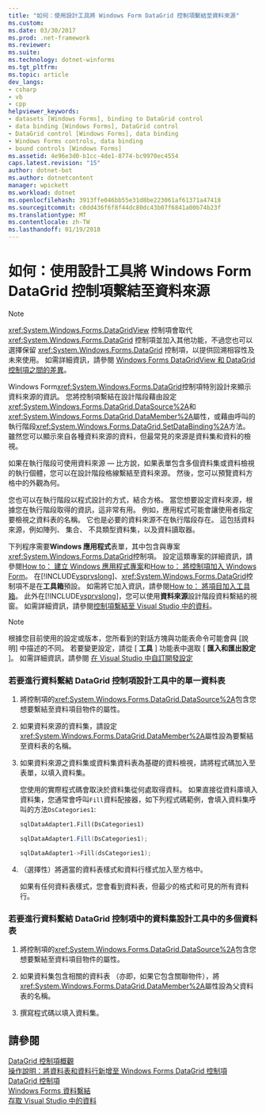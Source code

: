 ```yaml
---
title: "如何：使用設計工具將 Windows Form DataGrid 控制項繫結至資料來源"
ms.custom: 
ms.date: 03/30/2017
ms.prod: .net-framework
ms.reviewer: 
ms.suite: 
ms.technology: dotnet-winforms
ms.tgt_pltfrm: 
ms.topic: article
dev_langs:
- csharp
- vb
- cpp
helpviewer_keywords:
- datasets [Windows Forms], binding to DataGrid control
- data binding [Windows Forms], DataGrid control
- DataGrid control [Windows Forms], data binding
- Windows Forms controls, data binding
- bound controls [Windows Forms]
ms.assetid: 4e96e3d0-b1cc-4de1-8774-bc9970ec4554
caps.latest.revision: "15"
author: dotnet-bot
ms.author: dotnetcontent
manager: wpickett
ms.workload: dotnet
ms.openlocfilehash: 3913ffe046bb55e31d8be223061af61371a47418
ms.sourcegitcommit: c0dd436f6f8f44dc80dc43b07f6841a00b74b23f
ms.translationtype: MT
ms.contentlocale: zh-TW
ms.lasthandoff: 01/19/2018
---
```

# <a name="how-to-bind-the-windows-forms-datagrid-control-to-a-data-source-using-the-designer"></a>如何：使用設計工具將 Windows Form DataGrid 控制項繫結至資料來源
> [!NOTE]
>  <xref:System.Windows.Forms.DataGridView> 控制項會取代 <xref:System.Windows.Forms.DataGrid> 控制項並加入其他功能，不過您也可以選擇保留 <xref:System.Windows.Forms.DataGrid> 控制項，以提供回溯相容性及未來使用。 如需詳細資訊，請參閱 [Windows Forms DataGridView 和 DataGrid 控制項之間的差異](../../../../docs/framework/winforms/controls/differences-between-the-windows-forms-datagridview-and-datagrid-controls.md)。  
  
 Windows Form<xref:System.Windows.Forms.DataGrid>控制項特別設計來顯示資料來源的資訊。 您將控制項繫結在設計階段藉由設定<xref:System.Windows.Forms.DataGrid.DataSource%2A>和<xref:System.Windows.Forms.DataGrid.DataMember%2A>屬性，或藉由呼叫的執行階段<xref:System.Windows.Forms.DataGrid.SetDataBinding%2A>方法。 雖然您可以顯示來自各種資料來源的資料，但最常見的來源是資料集和資料的檢視。  
  
 如果在執行階段可使用資料來源 — 比方說，如果表單包含多個資料集或資料檢視的執行個體，您可以在設計階段格線繫結至資料來源。 然後，您可以預覽資料方格中的外觀為何。  
  
 您也可以在執行階段以程式設計的方式，結合方格。 當您想要設定資料來源，根據您在執行階段取得的資訊，這非常有用。 例如，應用程式可能會讓使用者指定要檢視之資料表的名稱。 它也是必要的資料來源不在執行階段存在。 這包括資料來源，例如陣列、 集合、 不具類型資料集，以及資料讀取器。  
  
 下列程序需要**Windows 應用程式**表單，其中包含與專案<xref:System.Windows.Forms.DataGrid>控制項。 設定這類專案的詳細資訊，請參閱[How to： 建立 Windows 應用程式專案](http://msdn.microsoft.com/library/b2f93fed-c635-4705-8d0e-cf079a264efa)和[How to： 將控制項加入 Windows Form](../../../../docs/framework/winforms/controls/how-to-add-controls-to-windows-forms.md)。 在[!INCLUDE[vsprvslong](../../../../includes/vsprvslong-md.md)]、<xref:System.Windows.Forms.DataGrid>控制項不是在**工具箱**預設。 如需將它加入資訊，請參閱[How to： 將項目加入工具箱](http://msdn.microsoft.com/library/458e119e-17fe-450b-b889-e31c128bd7e0)。 此外在[!INCLUDE[vsprvslong](../../../../includes/vsprvslong-md.md)]，您可以使用**資料來源**設計階段資料繫結的視窗。 如需詳細資訊，請參閱[控制項繫結至 Visual Studio 中的資料](/visualstudio/data-tools/bind-controls-to-data-in-visual-studio)。  
  
> [!NOTE]
>  根據您目前使用的設定或版本，您所看到的對話方塊與功能表命令可能會與 [說明] 中描述的不同。 若要變更設定，請從 [ **工具** ] 功能表中選取 [ **匯入和匯出設定** ]。 如需詳細資訊，請參閱 [在 Visual Studio 中自訂開發設定](http://msdn.microsoft.com/library/22c4debb-4e31-47a8-8f19-16f328d7dcd3)  
  
### <a name="to-data-bind-the-datagrid-control-to-a-single-table-in-the-designer"></a>若要進行資料繫結 DataGrid 控制項設計工具中的單一資料表  
  
1.  將控制項的<xref:System.Windows.Forms.DataGrid.DataSource%2A>包含您想要繫結至資料項目物件的屬性。  
  
2.  如果資料來源的資料集，請設定<xref:System.Windows.Forms.DataGrid.DataMember%2A>屬性設為要繫結至資料表的名稱。  
  
3.  如果資料來源之資料集或資料集資料表為基礎的資料檢視，請將程式碼加入至表單，以填入資料集。  
  
     您使用的實際程式碼會取決於資料集從何處取得資料。 如果直接從資料庫填入資料集，您通常會呼叫`Fill`資料配接器，如下列程式碼範例，會填入資料集呼叫的方法`DsCategories1`:  
  
    ```vb  
    sqlDataAdapter1.Fill(DsCategories1)  
    ```  
  
    ```csharp  
    sqlDataAdapter1.Fill(DsCategories1);  
    ```  
  
    ```cpp  
    sqlDataAdapter1->Fill(dsCategories1);  
    ```  
  
4.  （選擇性）將適當的資料表樣式和資料行樣式加入至方格中。  
  
     如果有任何資料表樣式，您會看到資料表，但最少的格式和可見的所有資料行。  
  
### <a name="to-data-bind-the-datagrid-control-to-multiple-tables-in-a-dataset-in-the-designer"></a>若要進行資料繫結 DataGrid 控制項中的資料集設計工具中的多個資料表  
  
1.  將控制項的<xref:System.Windows.Forms.DataGrid.DataSource%2A>包含您想要繫結至資料項目物件的屬性。  
  
2.  如果資料集包含相關的資料表 （亦即，如果它包含關聯物件），將<xref:System.Windows.Forms.DataGrid.DataMember%2A>屬性設為父資料表的名稱。  
  
3.  撰寫程式碼以填入資料集。  
  
## <a name="see-also"></a>請參閱  
 [DataGrid 控制項概觀](../../../../docs/framework/winforms/controls/datagrid-control-overview-windows-forms.md)  
 [操作說明：將資料表和資料行新增至 Windows Forms DataGrid 控制項](../../../../docs/framework/winforms/controls/how-to-add-tables-and-columns-to-the-windows-forms-datagrid-control.md)  
 [DataGrid 控制項](../../../../docs/framework/winforms/controls/datagrid-control-windows-forms.md)  
 [Windows Forms 資料繫結](../../../../docs/framework/winforms/windows-forms-data-binding.md)  
 [存取 Visual Studio 中的資料](/visualstudio/data-tools/accessing-data-in-visual-studio)
